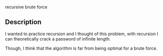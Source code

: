 recursive brute force

## Description
I wanted to practice recursion and I thought of this problem, with recursion I can theoretically crack a password of infinite length.

Though, I think that the algorithm is far from being optimal for a brute force.

